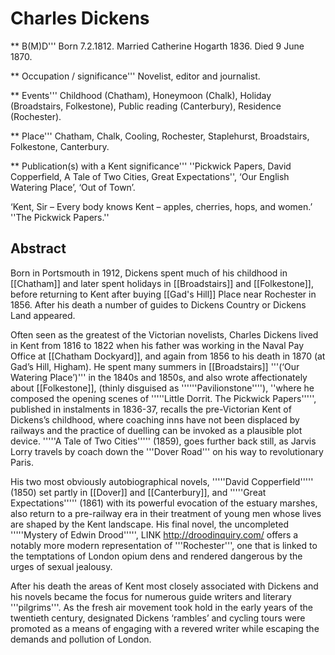 # Charles Dickens
** B(M)D'''  Born 7.2.1812. Married Catherine Hogarth 1836. Died 9 June 1870.

** Occupation / significance''' Novelist, editor and journalist. 

** Events''' Childhood (Chatham), Honeymoon (Chalk), Holiday (Broadstairs, Folkestone), Public reading (Canterbury), Residence (Rochester).

** Place''' Chatham, Chalk, Cooling, Rochester, Staplehurst, Broadstairs, Folkestone, Canterbury. 

** Publication(s) with a Kent significance''' ''Pickwick Papers, David Copperfield, A Tale of Two Cities, Great Expectations'', ‘Our English Watering Place’, ‘Out of Town’.

‘Kent, Sir – Every body knows Kent – apples, cherries, hops, and women.’ ''The Pickwick Papers.''

## Abstract
Born in Portsmouth in 1912, Dickens spent much of his childhood in [[Chatham]] and later spent holidays in [[Broadstairs]] and [[Folkestone]], before returning to Kent after buying [[Gad's Hill]] Place near Rochester in 1856. After his death a number of guides to Dickens Country or Dickens Land appeared. 


Often seen as the greatest of the Victorian novelists, Charles Dickens lived in Kent from 1816 to 1822 when his father was working in the Naval Pay Office at [[Chatham Dockyard]], and again from 1856 to his death in 1870 (at Gad’s Hill, Higham). He spent many summers in [[Broadstairs]] 
'''(‘Our Watering Place’)''' in the 1840s and 1850s, and also wrote affectionately about [[Folkestone]], (thinly disguised as ''''''Pavilionstone''''), ''where he composed the opening scenes of '''''Little Dorrit. The Pickwick Papers''''', published in instalments in 1836-37, recalls the pre-Victorian Kent of Dickens’s childhood, where coaching inns have not been displaced by railways and the practice of duelling can be invoked as a plausible plot device. '''''A Tale of Two Cities''''' (1859), goes further back still, as Jarvis Lorry travels by coach down the '''Dover Road''' on his way to revolutionary Paris.

His two most obviously autobiographical novels, '''''David Copperfield''''' (1850) set partly in [[Dover]] and [[Canterbury]], and '''''Great Expectations''''' (1861) with its powerful evocation of the estuary marshes, also return to a pre-railway era in their treatment of young men whose lives are shaped by the Kent landscape. His final novel, the uncompleted '''''Mystery of Edwin Drood''''', LINK http://droodinquiry.com/  offers a notably more modern representation of '''Rochester''', one that is linked to the temptations of London opium dens and rendered dangerous by the urges of sexual jealousy.

After his death the areas of Kent most closely associated with Dickens and his novels became the focus for numerous guide writers and literary '''pilgrims'''. As the fresh air movement took hold in the early years of the twentieth century, designated Dickens ‘rambles’ and cycling tours were promoted as a means of engaging with a revered writer while escaping the demands and pollution of London.
